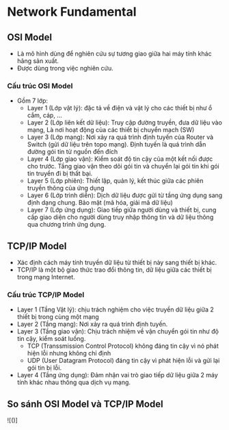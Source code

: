 # Network Fundamental
## OSI Model
- Là mô hình dùng để nghiên cứu sự tương giao giữa hai máy tính khác hãng sản xuất.
- Được dùng trong việc nghiên cứu.
### Cấu trúc OSI Model
* Gồm 7 lớp: 
    - Layer 1 (Lớp vật lý): đặc tả về điện và vật lý cho các thiết bị như ổ cắm, cáp, ...
    - Layer 2 (Lớp liên kết dữ liệu): Truy cập đường truyền, đưa dữ liệu vào mạng, Là nơi hoạt động của các thiết bị chuyển mạch (SW)
    - Layer 3 (Lớp mạng): Nơi xảy ra quá trình định tuyến của Router và Switch (gửi dữ liệu trên topo mạng). Định tuyến là quá trình dẫn đường gói tin từ nguồn đến đích
    - Layer 4 (Lớp giao vận): Kiểm soát độ tin cậy của một kết nối được cho trước. Tầng giao vận theo dõi gói tin và chuyển lại gói tin khi gói tin truyền đi bị thất bại.
    - Layer 5 (Lớp phiên): Thiết lập, quản lý, kết thúc giữa các phiên truyền thông của ứng dụng
    - Layer 6 (Lớp trình diễn): Dịch dữ liệu được gửi từ tầng ứng dụng sang định dạng chung. Bảo mật (mã hóa, giải mã dữ liệu)
    - Layer 7 (Lớp ứng dụng): Giao tiếp giữa người dùng và thiết bị, cung cấp giao diện cho người dùng truy nhập thông tin và dữ liệu thông qua chương trình ứng dụng.

## TCP/IP Model
- Xác định cách máy tính truyền dữ liệu từ thiết bị này sang thiết bị khác.
- TCP/IP là một bộ giao thức trao đổi thông tin, dữ liệu giữa các thiết bị trong mạng Internet.
### Cấu trúc TCP/IP Model
- Layer 1 (Tầng Vật lý): chịu trách nghiệm cho việc truyền dữ liệu giữa 2 thiết bị trong cùng một mạng
- Layer 2 (Tầng mạng): Nơi xảy ra quá trình định tuyến.
- Layer 3 (Tầng giao vận): Chịu trách nhiệm về vận chuyển gói tin như độ tin cậy, kiểm soát luồng. 
    * TCP (Transsmission Control Protocol) không đáng tin cậy vì nó phát hiện lỗi nhưng không chỉ định
    * UDP (User Datagram Protocol) đáng tin cậy vì phát hiện lỗi và gửi lại gói tin bị lỗi.
- Layer 4 (Tầng ứng dụng): Đảm nhận vai trò giao tiếp dữ liệu giữa 2 máy tính khác nhau thông qua dịch vụ mạng.

## So sánh OSI Model và TCP/IP Model
![()]